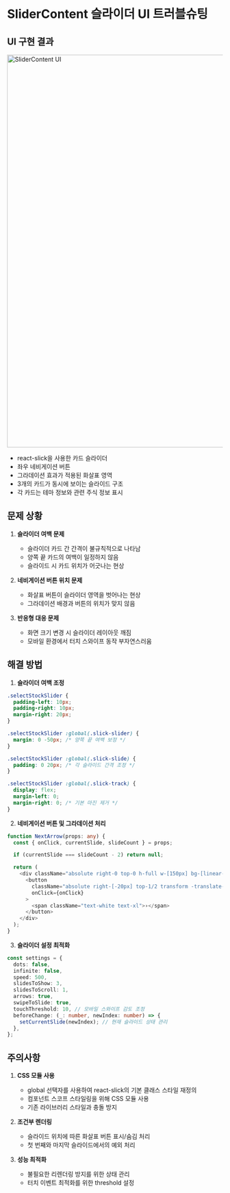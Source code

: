 # SliderContent 슬라이더 UI 트러블슈팅

## UI 구현 결과

<img src="https://github.com/user-attachments/assets/e59c82a5-a2ef-486b-816d-332557287b78" width="916" alt="SliderContent UI" />

- react-slick을 사용한 카드 슬라이더
- 좌우 네비게이션 버튼
- 그라데이션 효과가 적용된 화살표 영역
- 3개의 카드가 동시에 보이는 슬라이드 구조
- 각 카드는 테마 정보와 관련 주식 정보 표시

## 문제 상황

1. **슬라이더 여백 문제**

   - 슬라이더 카드 간 간격이 불규칙적으로 나타남
   - 양쪽 끝 카드의 여백이 일정하지 않음
   - 슬라이드 시 카드 위치가 어긋나는 현상

2. **네비게이션 버튼 위치 문제**

   - 화살표 버튼이 슬라이더 영역을 벗어나는 현상
   - 그라데이션 배경과 버튼의 위치가 맞지 않음

3. **반응형 대응 문제**
   - 화면 크기 변경 시 슬라이더 레이아웃 깨짐
   - 모바일 환경에서 터치 스와이프 동작 부자연스러움

## 해결 방법

1. **슬라이더 여백 조정**

```css
.selectStockSlider {
  padding-left: 10px;
  padding-right: 10px;
  margin-right: 20px;
}

.selectStockSlider :global(.slick-slider) {
  margin: 0 -50px; /* 양쪽 끝 여백 보정 */
}

.selectStockSlider :global(.slick-slide) {
  padding: 0 20px; /* 각 슬라이드 간격 조정 */
}

.selectStockSlider :global(.slick-track) {
  display: flex;
  margin-left: 0;
  margin-right: 0; /* 기본 마진 제거 */
}
```

2. **네비게이션 버튼 및 그라데이션 처리**

```typescript
function NextArrow(props: any) {
  const { onClick, currentSlide, slideCount } = props;

  if (currentSlide === slideCount - 2) return null;

  return (
    <div className="absolute right-0 top-0 h-full w-[150px] bg-[linear-gradient(270deg,#17171c_9%,transparent_100%)]">
      <button
        className="absolute right-[-20px] top-1/2 transform -translate-y-1/2 z-10 w-[40px] h-[40px] flex items-center justify-center rounded-full bg-dark hover:bg-darkHover border border-solid border-borderGray"
        onClick={onClick}
      >
        <span className="text-white text-xl">›</span>
      </button>
    </div>
  );
}
```

3. **슬라이더 설정 최적화**

```typescript
const settings = {
  dots: false,
  infinite: false,
  speed: 500,
  slidesToShow: 3,
  slidesToScroll: 1,
  arrows: true,
  swipeToSlide: true,
  touchThreshold: 10, // 모바일 스와이프 감도 조정
  beforeChange: (_: number, newIndex: number) => {
    setCurrentSlide(newIndex); // 현재 슬라이드 상태 관리
  },
};
```

## 주의사항

1. **CSS 모듈 사용**

   - global 선택자를 사용하여 react-slick의 기본 클래스 스타일 재정의
   - 컴포넌트 스코프 스타일링을 위해 CSS 모듈 사용
   - 기존 라이브러리 스타일과 충돌 방지

2. **조건부 렌더링**

   - 슬라이드 위치에 따른 화살표 버튼 표시/숨김 처리
   - 첫 번째와 마지막 슬라이드에서의 예외 처리

3. **성능 최적화**
   - 불필요한 리렌더링 방지를 위한 상태 관리
   - 터치 이벤트 최적화를 위한 threshold 설정
